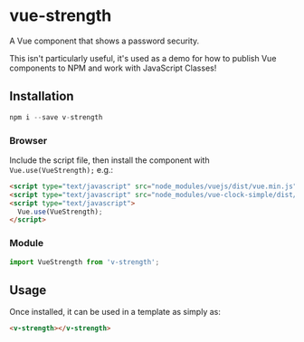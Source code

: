 # vue-strength

A Vue component that shows a password security.

This isn't particularly useful, it's used as a demo for how to publish Vue components to NPM and work with JavaScript Classes!

## Installation

```js
npm i --save v-strength
```

### Browser

Include the script file, then install the component with `Vue.use(VueStrength);` e.g.:

```html
<script type="text/javascript" src="node_modules/vuejs/dist/vue.min.js"></script>
<script type="text/javascript" src="node_modules/vue-clock-simple/dist/vue-clock.min.js"></script>
<script type="text/javascript">
  Vue.use(VueStrength);
</script>
```

### Module

```js
import VueStrength from 'v-strength';
```

## Usage

Once installed, it can be used in a template as simply as:

```html
<v-strength></v-strength>
```
